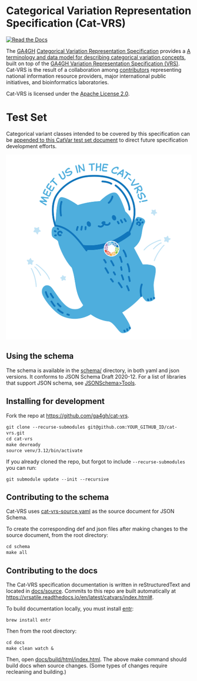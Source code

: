 # Categorical Variation Representation Specification (Cat-VRS)

[![Read the Docs](https://img.shields.io/readthedocs/vr-spec/1.1)](https://cat-vrs.readthedocs.io/en/latest/)

The [GA4GH](https://www.ga4gh.org/) [Categorical Variation Representation Specification](https://www.ga4gh.org/product/categorical-variation-catvar/) provides a [A terminology and data model for describing categorical variation concepts](https://vrsatile.readthedocs.io/en/latest/catvars/index.html), built on top of the [GA4GH Variation Representation Specification (VRS)](https://vrs.ga4gh.org). Cat-VRS is the result of a collaboration among [contributors](CONTRIBUTORS.md) representing national information resource providers, major international public initiatives, and bioinformatics laboratories.

Cat-VRS is licensed under the [Apache License 2.0](LICENSE).


# Test Set

Categorical variant classes intended to be covered by this specification can be [appended to this CatVar test set document](https://docs.google.com/document/d/1aV-SqxdmuRN_EKvafzTSe0GoGC9yOzPsjrdWE0LXqYc/edit) to direct future specification development efforts.


![image](docs/source/images/cat-vrs-transparent-bg.png)

## Using the schema

The schema is available in the [schema/](./schema/) directory, in both yaml and json versions. 
It conforms to JSON Schema Draft 2020-12. For a list of
libraries that support JSON schema, see
[JSONSchema>Tools](https://json-schema.org/tools).

## Installing for development

Fork the repo at <https://github.com/ga4gh/cat-vrs>.

    git clone --recurse-submodules git@github.com:YOUR_GITHUB_ID/cat-vrs.git
    cd cat-vrs
    make devready
    source venv/3.12/bin/activate

If you already cloned the repo, but forgot to include `--recurse-submodules` you can run:

    git submodule update --init --recursive

## Contributing to the schema

Cat-VRS uses [cat-vrs-source.yaml](./schema/cat-vrs/cat-vrs-source.yaml) as the source
document for JSON Schema.

To create the corresponding def and json files after making changes to the source
document, from the root directory:

    cd schema
    make all

## Contributing to the docs

The Cat-VRS specification documentation is written in reStructuredText and located in
[docs/source](docs/source/). Commits to this repo are built automatically at
<https://vrsatile.readthedocs.io/en/latest/catvars/index.html#>.

To build documentation locally, you must install [entr](https://eradman.com/entrproject/):

    brew install entr

Then from the root directory:

    cd docs
    make clean watch &

Then, open [docs/build/html/index.html](./docs/build/html/index.html). The above make
command should build docs when source changes. (Some types of changes require recleaning and building.)
